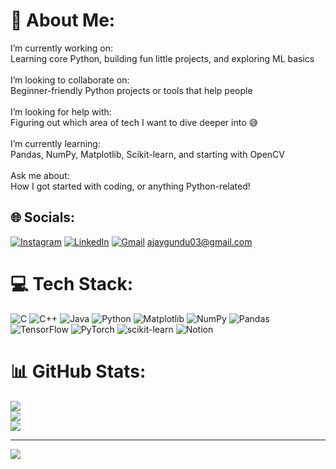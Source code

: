 # 💫 About Me:
 I’m currently working on:<br>Learning core Python, building fun little projects, and exploring ML basics<br><br> I’m looking to collaborate on:<br>Beginner-friendly Python projects or tools that help people<br><br> I’m looking for help with:<br>Figuring out which area of tech I want to dive deeper into 😅<br><br> I’m currently learning:<br>Pandas, NumPy, Matplotlib, Scikit-learn, and starting with OpenCV<br><br> Ask me about:<br>How I got started with coding, or anything Python-related!


## 🌐 Socials:
[![Instagram](https://img.shields.io/badge/Instagram-%23E4405F.svg?logo=Instagram&logoColor=white)](https://instagram.com/_ajxy.py)
[![LinkedIn](https://img.shields.io/badge/LinkedIn-%230077B5.svg?logo=linkedin&logoColor=white)](https://www.linkedin.com/in/ajaygundu2005/)
[![Gmail](https://img.shields.io/badge/Gmail-D14836?logo=gmail&logoColor=white)](mailto:ajaygundu03@gmail.com) ajaygundu03@gmail.com


# 💻 Tech Stack:
![C](https://img.shields.io/badge/c-%2300599C.svg?style=for-the-badge&logo=c&logoColor=white) ![C++](https://img.shields.io/badge/c++-%2300599C.svg?style=for-the-badge&logo=c%2B%2B&logoColor=white) ![Java](https://img.shields.io/badge/java-%23ED8B00.svg?style=for-the-badge&logo=openjdk&logoColor=white) ![Python](https://img.shields.io/badge/python-3670A0?style=for-the-badge&logo=python&logoColor=ffdd54) ![Matplotlib](https://img.shields.io/badge/Matplotlib-%23ffffff.svg?style=for-the-badge&logo=Matplotlib&logoColor=black) ![NumPy](https://img.shields.io/badge/numpy-%23013243.svg?style=for-the-badge&logo=numpy&logoColor=white) ![Pandas](https://img.shields.io/badge/pandas-%23150458.svg?style=for-the-badge&logo=pandas&logoColor=white) ![TensorFlow](https://img.shields.io/badge/TensorFlow-%23FF6F00.svg?style=for-the-badge&logo=TensorFlow&logoColor=white) ![PyTorch](https://img.shields.io/badge/PyTorch-%23EE4C2C.svg?style=for-the-badge&logo=PyTorch&logoColor=white) ![scikit-learn](https://img.shields.io/badge/scikit--learn-%23F7931E.svg?style=for-the-badge&logo=scikit-learn&logoColor=white) ![Notion](https://img.shields.io/badge/Notion-%23000000.svg?style=for-the-badge&logo=notion&logoColor=white)
# 📊 GitHub Stats:
![](https://github-readme-stats.vercel.app/api?username=ajay0550&theme=radical&hide_border=false&include_all_commits=false&count_private=false)<br/>
![](https://nirzak-streak-stats.vercel.app/?user=ajay0550&theme=radical&hide_border=false)<br/>
![](https://github-readme-stats.vercel.app/api/top-langs/?username=ajay0550&theme=radical&hide_border=false&include_all_commits=false&count_private=false&layout=compact)

---
[![](https://visitcount.itsvg.in/api?id=ajay0550&icon=0&color=0)](https://visitcount.itsvg.in)

<!-- Proudly created with GPRM ( https://gprm.itsvg.in ) -->
